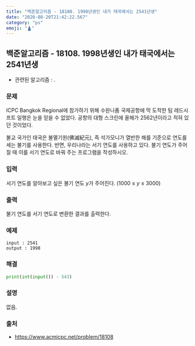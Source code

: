 ```yaml
---
title: "백준알고리즘 - 18108. 1998년생인 내가 태국에서는 2541년생"
date: "2020-08-20T21:42:22.567"
category: "ps"
emoji: "🛕"
---
```


## 백준알고리즘 - 18108. 1998년생인 내가 태국에서는 2541년생

- 관련된 알고리즘 : .

### 문제

ICPC Bangkok Regional에 참가하기 위해 수완나품 국제공항에 막 도착한 팀 레드시프트 일행은 눈을 믿을 수 없었다. 공항의 대형 스크린에 올해가 2562년이라고 적혀 있던 것이었다.

불교 국가인 태국은 불멸기원(佛滅紀元), 즉 석가모니가 열반한 해를 기준으로 연도를 세는 불기를 사용한다. 반면, 우리나라는 서기 연도를 사용하고 있다. 불기 연도가 주어질 때 이를 서기 연도로 바꿔 주는 프로그램을 작성하시오.

### 입력

서기 연도를 알아보고 싶은 불기 연도 *y*가 주어진다. (1000 ≤ *y* ≤ 3000)

### 출력

불기 연도를 서기 연도로 변환한 결과를 출력한다.

### 예제

```
input : 2541
output : 1998
```

### 해결

```python
print(int(input()) - 543)
```

### 설명

없음.

### 출처

- https://www.acmicpc.net/problem/18108
